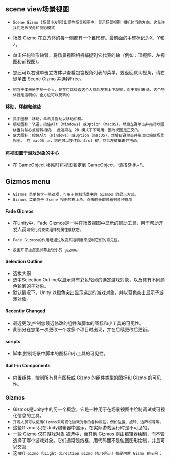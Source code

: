 ## scene view场景视图
* `Scene Gizmo (场景小发明)出现在场景视图中，显示场景视图 相机的当前方向，这允许我们更改视角和投影模式`

* 场景 Gizmo 在立方体的每一侧都有一个锥形臂。最前面的手臂标记为X、Y和Z。
* 单击任何锥形轴臂，将场景视图相机捕捉到它代表的轴（例如：顶视图、左视图和前视图）。
* 您还可以右键单击立方体以查看包含视角列表的菜单。要返回默认视角，请右键单击 Scene Gizmo 并选择Free。

* `相当于本来是平视一个人，现在可以绕着这个人前后左右上下观察，对于我们来说，这个物体就是透明的，全方位可以旋转的`

#### 移动，环绕和缩放
* `抓手图标：移动，单击并拖动以移动相机。`
* `眼睛图标：轨道，按住Alt (Windows) 或Option (macOS)，然后左键单击并拖动以围绕当前轴心点旋转相机。 此选项在 2D 模式下不可用，因为视图是正交的。`
* `放大图标：按住Alt (Windows) 或Option (macOS)，然后右键单击并拖动以缩放场景视图。 在 macOS 上，您还可以按住Control 键，然后左键单击并拖动。`

#### 将视图置于游戏对象的中心
* 在 GameObject 移动时将视图锁定到 GameObject，请按Shift+F。

## Gizmos menu
* `Gizmos 菜单包含一些选项，可用于控制场景中的 Gizmos 的显示方式。`
* `Gizmos 菜单位于 Scene 视图的右上角。点击箭头即可看到各种选项`

#### Fade Gizmos
* 在Unity中，Fade Gizmos是一种在场景视图中显示的辅助工具，用于帮助开发人员`可视化对象或组件的属性或状态。`

* `Fade Gizmos的作用是通过改变其透明度来控制它们的可见性。`
* `淡出并停止渲染屏幕上很小的 gizmo。`

#### Selection Outline
* 选拔大纲
* 选中Selection Outline以显示具有彩色轮廓的选定游戏对象，以及具有不同颜色轮廓的子对象。
* 默认情况下，Unity 以橙色突出显示选定的游戏对象，并以蓝色突出显示子游戏对象。

#### Recently Changed
* 最近更改,控制您最近修改的组件和脚本的图标和小工具的可见性。
* 此部分在您第一次更改一个或多个项目时出现，并在后续更改后更新。

#### scripts
* 脚本,控制场景中脚本的图标和小工具的可见性。

#### Built-in Components
* 内置组件，控制所有具有图标或 Gizmo 的组件类型的图标和 Gizmo 的可见性。

### Gizmos
* Gizmos是Unity中的另一个概念，它是一种用于在场景视图中绘制调试或可视化信息的工具。
* `开发人员可以使用Gizmos来可视化游戏对象的各种属性，例如位置、旋转、边界框等等。`
* 这些Gizmos只在Unity编辑器中显示，在实际游戏运行时是不可见的。
* 一些 Gizmo 仅在游戏对象 被选中，而其他 Gizmos 则由编辑器绘制，而不管选择了哪个游戏对象。它们通常是线框，用代码而不是位图图形绘制，并且可以交互
* 这`相机 Gizmo 和Light direction Gizmo（如下所示）都是内置 Gizmo 的示例`；








